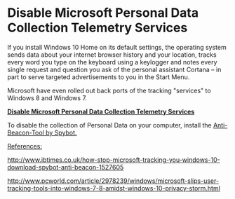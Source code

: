 # Disable Microsoft Personal Data Collection Telemetry Services
<p>If you install Windows 10 Home on its default settings, the operating system sends data about your internet browser history and your location, tracks every word you type on the keyboard using a keylogger and notes every single request and question you ask of the personal assistant Cortana – in part to serve targeted advertisements to you in the Start Menu.</p>
<p>Microsoft have even rolled out back ports of the tracking "services" to Windows 8 and Windows 7.</p>
<p><span style="text-decoration: underline;"><strong>Disable Microsoft Personal Data Collection Telemetry Services</strong></span></p>
<p>To disable the collection of Personal Data on your computer, install the <a href="https://www.safer-networking.org/spybot-anti-beacon/" target="_blank" rel="noopener">Anti-Beacon-Tool by Spybot.</a></p>
<p><span style="text-decoration: underline;">References:</span></p>
<p><a href="http://www.ibtimes.co.uk/how-stop-microsoft-tracking-you-windows-10-download-spybot-anti-beacon-1527605" target="_blank" rel="noopener">http://www.ibtimes.co.uk/how-stop-microsoft-tracking-you-windows-10-download-spybot-anti-beacon-1527605</a></p>
<p><a href="http://www.pcworld.com/article/2978239/windows/microsoft-slips-user-tracking-tools-into-windows-7-8-amidst-windows-10-privacy-storm.html" target="_blank" rel="noopener">http://www.pcworld.com/article/2978239/windows/microsoft-slips-user-tracking-tools-into-windows-7-8-amidst-windows-10-privacy-storm.html</a></p>
